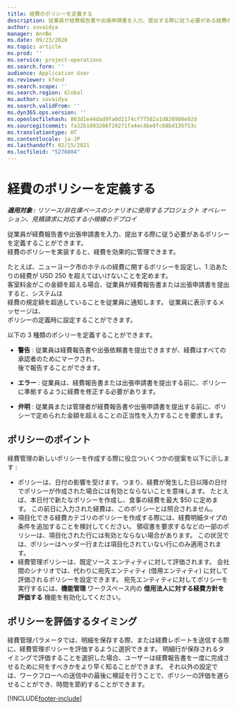 ```yaml
---
title: 経費のポリシーを定義する
description: 従業員が経費報告書や出張申請書を入力、提出する際に従う必要がある経費のポリシーを定義することができます。
author: suvaidya
manager: AnnBe
ms.date: 09/23/2020
ms.topic: article
ms.prod: ''
ms.service: project-operations
ms.search.form: ''
audience: Application User
ms.reviewer: kfend
ms.search.scope: ''
ms.search.region: Global
ms.author: suvaidya
ms.search.validFrom: ''
ms.dyn365.ops.version: ''
ms.openlocfilehash: 863d1e44dad9fa0d2174cf77582a1d820988e92d
ms.sourcegitcommit: fa32b1893286f20271fa4ec4be8fc68bd135f53c
ms.translationtype: HT
ms.contentlocale: ja-JP
ms.lasthandoff: 02/15/2021
ms.locfileid: "5276084"
---
```

# <a name="define-expense-policies"></a>経費のポリシーを定義する

_**適用対象 :** リソース/非在庫ベースのシナリオに使用するプロジェクト オペレーション、見積請求に対応する小規模のデプロイ_

従業員が経費報告書や出張申請書を入力、提出する際に従う必要があるポリシーを定義することができます。         
経費のポリシーを実装すると、経費を効果的に管理できます。         

たとえば、ニューヨーク市のホテルの経費に関するポリシーを設定し、1 泊あたりの経費が USD 250 を超えてはいけないことを定めます。       
客室料金がこの金額を超える場合、従業員が経費報告書または出張申請書を提出すると、システムは         
経費の規定額を超過していることを従業員に通知します。 従業員に表示するメッセージは、        
ポリシーの定義時に設定することができます。      
        
以下の 3 種類のポシリーを定義することができます。         
        
- **警告** : 従業員は経費報告書や出張依頼書を提出できますが、経費はすべての承認者のためにマークされ、         
  後で報告することができます。        

- **エラー** : 従業員は、経費報告書または出張申請書を提出する前に、ポリシーに準拠するように経費を修正する必要があります。        
 
 - **弁明** : 従業員または管理者が経費報告書や出張申請書を提出する前に、ポリシーで定められた金額を超えることの正当性を入力することを要求します。        

## <a name="policy-tips"></a>ポリシーのポイント
経費管理の新しいポリシーを作成する際に役立ついくつかの提案を以下に示します : 

- ポリシーは、日付の影響を受けます。つまり、経費が発生した日以降の日付でポリシーが作成された場合には有効とならないことを意味します。 たとえば、本日付で新たなポリシーを作成し、食事の経費を最大 $50 に定めます。 この前日に入力された経費は、このポリシーとは照合されません。
- 項目化できる経費カテゴリのポリシーを作成する際には、経費明細タイプの条件を追加することを検討してください。 領収書を要求するなどの一部のポリシーは、項目化された行には有効とならない場合があります。 この状況では、ポリシーはヘッダー行または項目化されていない行にのみ適用されます。 
- 経費管理ポリシーは、既定ソース エンティティに対して評価されます。 会社間のシナリオでは、代わりに宛先エンティティ (借用エンティティ) に対して評価されるポリシーを設定できます。 宛先エンティティに対してポリシーを実行するには、**機能管理** ワークスペース内の **借用法人に対する経費方針を評価する** 機能を有効化してください。

## <a name="when-to-evaluate-policies"></a>ポリシーを評価するタイミング

経費管理パラメータでは、明細を保存する際、または経費レポートを送信する際に、経費管理ポリシーを評価するように選択できます。 明細行が保存されるタイミングで評価することを選択した場合、ユーザーは経費報告書を一度に完成させるために何をすべきかをより早く知ることができます。 それ以外の設定では、ワークフローへの送信中の最後に検証を行うことで、ポリシーの評価を遅らせることができ、時間を節約することができます。


[!INCLUDE[footer-include](../includes/footer-banner.md)]